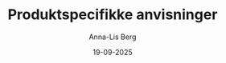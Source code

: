 ---
layout: default
title: "Produktspecifikke anvisninger"
author: "Anna-Lis Berg"
date: "19-09-2025"
status: "Udkast" 
nav_order: 1
has_children: true
---